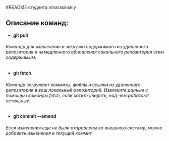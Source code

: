 #README студента vmarasinskiy

## Описание команд:
 * **git pull**
###### Команда для извлечения и загрузки содержимого из удаленного репозитория и немедленного обновления локального репозитория этим содержимым.

 * **git fetch**
###### Команда загружает коммиты, файлы и ссылки из удаленного репозитория в ваш локальный репозиторий. Извлеките данные с помощью команды fetch, если хотите увидеть, над чем работают остальные.

 * **git commit --amend**
 ###### Если изменения еще не были отправлены во внешнюю систему, можно добавить изменения в текущий коммит.

